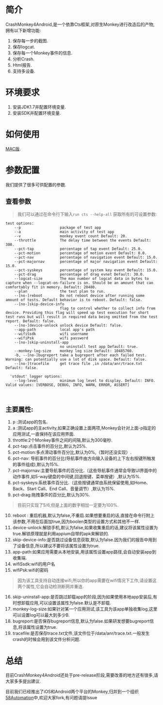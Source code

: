# 简介

CrashMonkey4Android,是一个依靠Cts框架,对原生Monkey进行改造后的产物,拥有以下新增功能:

 1. 保存每一步的截图.
 2. 保存logcat.
 3. 保存每一个Monkey事件的信息.
 4. 分析Crash.
 5. Html报告.
 6. 支持多设备.


# 环境要求
 

 1. 安装JDK1.7并配置环境变量.
 2. 安装SDK并配置环境变量.



# 如何使用


[MAC版](./docs/how_to_use_in_mac.md).

   


# 参数配置

我们提供了很多可供配置的参数.

## 查看参数

> 我们可以通过在命令行下输入`run cts --help-all` 获取所有的可设置参数:

```
test options:
    --p                  package of test app
    --a                  main activity of test app
    --v                  monkey event count Default: 20.
    --throttle           The delay time between the events Default: 300.
    --pct-tap            percentage of tap event Default: 25.0.
    --pct-motion         percentage of motion event Default: 0.0.
    --pct-nav            percentage of navigation event Default: 15.0.
    --pct-majornav       percentage of major navigation event Default: 15.0.
    --pct-syskeys        percentage of system key event Default: 15.0.
    --pct-drag           percentage of drag evnet Default: 30.0.
    --logcat-size        The max number of logcat data in bytes to capture when --logcat-on-failure is on. Should be an amount that can comfortably fit in memory. Default: 20480.
    --plan               the test plan to run.
    --[no-]reboot        Do not reboot device after running some amount of tests. Default behavior is to reboot. Default: false.
    --[no-]skip-device-info
                         flag to control whether to collect info from device. Providing this flag will speed up test execution for short test runs but will result in required data being omitted from the test report. Default: false.
    --[no-]device-unlock unlock device Default: false.
    --app-path           local app's path
    --wifiSsdk           wifi username
    --wifiPsk            wifi password
    --[no-]skip-uninstall-app
                         no uninstall test app Default: true.
    --monkey-log-size    monkey log size Default: 10485760.
    -b, --[no-]bugreport take a bugreport after each failed test. Warning: can potentially use a lot of disk space. Default: false.
    --[no-]tracefile     get trace file ,in /data/anr/trace.txt Default: false.

  'stdout' logger options:
    --log-level          minimum log level to display. Default: INFO. Valid values: [VERBOSE, DEBUG, INFO, WARN, ERROR, ASSERT]

  
```
## 主要属性:


 1. p :测试app的包名.
 2. a :测试app的主activity,如果正确设置上面两项,Monkey会针对上面-p指定的应用测试,一直保持在该应用界面.
 3. throttle:2个Monkey事件之间的间隔,默认为300毫秒.
 4. pct-tap:点击事件的百分比,默认为25%.
 5. pct-motion:多点滑动事件百分比,默认为0%,（暂时还没实现）.
 6. pct-nav: 导航事件的百分比(导航事件由方向输入设备的上下左右按键所触发的事件组成),默认为15%.
 7. pct-majornav:主要导航事件的百分比.（这些导航事件通常会导致UI界面中的动作事件,如5-way键盘的中间键,回退按键、菜单按键）,默认为15%.
 8. pct-syskeys:系统事件百分比.（这些按键通常由系统保留使用,如Home、Back、Start Call、End Call、音量调节）,默认为15%.
 9. pct-drag:拖拽事件的百分比,默认为30%.

>目前只实现了5/6,但是上面的数字相加一定要为100%.


10. reboot : 重启机器,默认为false,不重启.如果想要重启的话,直接在命令行附上该参数,不用在后面加true,因为boolen类型的设置方式和其他不一样.
11. device-unlock:解锁手机,默认为false,如果收集重启的话,建议将该属性设置为true.解锁原理就是利用appium自带的apk来解锁的.
12. skip-device-info:是否跳过设备信息获取,默认为false.因为我们的报告中用到了设备信息,所以建议不要将该属性设置为true.
13. app-path:如果应用需要从本地安装,用该属性设置app路径,会自动安装app到收集端.
14. wifiSsdk:wifi的用户名
15. wifiPsk:wifi的密码

> 因为该工具支持自动连接wifi,所以你的app需要在wifi情况下工作,请设置这两个属性,它会自动检测断网并重连.

16. skip-uninstall-app:是否跳过卸载app的阶段,因为如果使用本地app安装后,有时想卸载应用,可以设置该属性为false.默认是不卸载.
17. monkey-log-size:如果针对某一个应用测试,该工具为该app单独收集log,这里可以设置log可以最大到多少B.
18. bugreport:是否保存bugreport信息,默认为false.如果研发想要bugreport信息,将该属性设置为true.
19. tracefile:是否保存trace.txt文件,该文件位于/data/anr/trace.txt.一般发生crash的时候会用到该文件分析问题.

# 总结

目前CrashMonkey4Android还处于pre-release阶段,需要改善的地方还有很多,请大家多多提出建议.

目前我们已经推出了iOS和Android两个平台的Monkey,归并到一个组织[58Automation](https://github.com/58Automation)中,欢迎大家fork,有问题请提Issue





 





